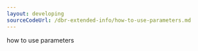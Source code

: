 ```yaml
---
layout: developing
sourceCodeUrl: /dbr-extended-info/how-to-use-parameters.md
---
```


how to use parameters
